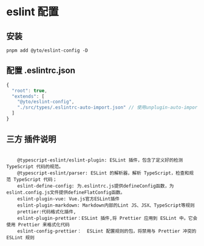 <!--
 * @Description: 模块名称
 * @Author: ym
 * @Date: 2024-03-15 09:19:17
 * @LastEditTime: 2024-03-15 14:42:14
-->
# eslint 配置

## 安装

```shell
pnpm add @yto/eslint-config -D
```

## 配置 .eslintrc.json
```javascript
{
  "root": true,
  "extends": [
    "@yto/eslint-config",
    "./src/types/.eslintrc-auto-import.json" // 使用unplugin-auto-import插件生成的自动导入文件地址
  ]
}

```
## 三方 插件说明
```text

    @typescript-eslint/eslint-plugin: ESLint 插件，包含了定义好的检测 TypeScript 代码的规范。
    @typescript-eslint/parser: ESLint 的解析器，解析 TypeScript，检查和规范 TypeScript 代码；
    eslint-define-config: 为.eslintrc.js提供defineConfig函数，为eslint.config.js文件提供defineFlatConfig函数。
    eslint-plugin-vue: Vue.js官方ESLint插件
    eslint-plugin-markdown: Markdown内部的Lint JS、JSX、TypeScript等规则
    prettier:代码格式化插件,
    eslint-plugin-prettier：ESLint 插件,将 Prettier 应用到 ESLint 中。它会使用 Prettier 来格式化代码
    eslint-config-prettier：  ESLint 配置规则的包，将禁用与 Prettier 冲突的 ESLint 规则

```

